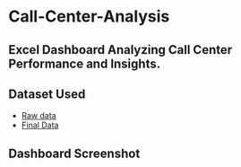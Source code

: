 # Call-Center-Analysis
## Excel Dashboard Analyzing Call Center Performance and Insights.

## Dataset Used
- <a href = "https://github.com/MuguroNgugi/Call-Center-Analysis/blob/main/Call%20Center%20Raw%20Data.csv"> Raw data </a>
- <a href = "https://github.com/MuguroNgugi/Call-Center-Analysis/blob/main/Call%20Center.xlsx"> Final Data </a>

## Dashboard Screenshot
<a href = "https://github.com/MuguroNgugi/Call-Center-Analysis/blob/main/Call%20Center%20Screenshot.png"> </a>


